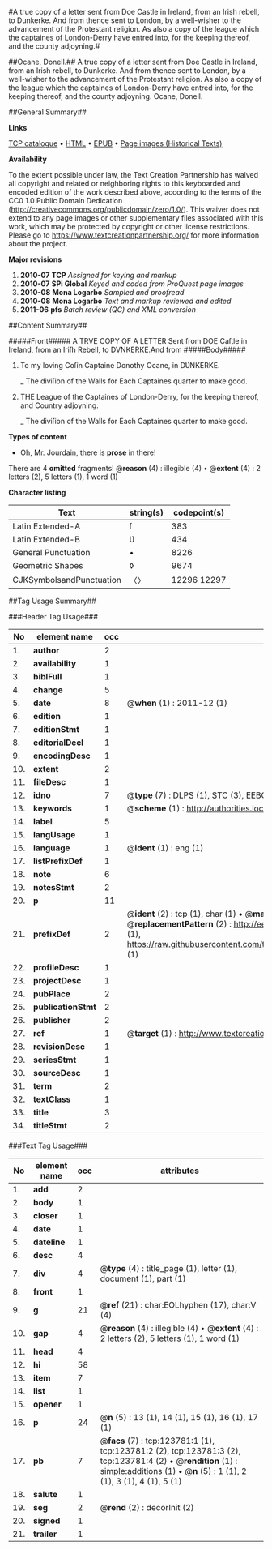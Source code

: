 #A true copy of a letter sent from Doe Castle in Ireland, from an Irish rebell, to Dunkerke. And from thence sent to London, by a well-wisher to the advancement of the Protestant religion. As also a copy of the league which the captaines of London-Derry have entred into, for the keeping thereof, and the county adjoyning.#

##Ocane, Donell.##
A true copy of a letter sent from Doe Castle in Ireland, from an Irish rebell, to Dunkerke. And from thence sent to London, by a well-wisher to the advancement of the Protestant religion. As also a copy of the league which the captaines of London-Derry have entred into, for the keeping thereof, and the county adjoyning.
Ocane, Donell.

##General Summary##

**Links**

[TCP catalogue](http://www.ota.ox.ac.uk/tcp/)  • 
[HTML](http://tei.it.ox.ac.uk/tcp/Texts-HTML/free/A90/A90102.html)  • 
[EPUB](http://tei.it.ox.ac.uk/tcp/Texts-EPUB/free/A90/A90102.epub) • 
[Page images (Historical Texts)](https://historicaltexts.jisc.ac.uk/eebo-99871371e)

**Availability**

To the extent possible under law, the Text Creation Partnership has waived all copyright and related or neighboring rights to this keyboarded and encoded edition of the work described above, according to the terms of the CC0 1.0 Public Domain Dedication (http://creativecommons.org/publicdomain/zero/1.0/). This waiver does not extend to any page images or other supplementary files associated with this work, which may be protected by copyright or other license restrictions. Please go to https://www.textcreationpartnership.org/ for more information about the project.

**Major revisions**

1. __2010-07__ __TCP__ *Assigned for keying and markup*
1. __2010-07__ __SPi Global__ *Keyed and coded from ProQuest page images*
1. __2010-08__ __Mona Logarbo__ *Sampled and proofread*
1. __2010-08__ __Mona Logarbo__ *Text and markup reviewed and edited*
1. __2011-06__ __pfs__ *Batch review (QC) and XML conversion*

##Content Summary##

#####Front#####
A TRVE COPY OF A LETTER Sent from DOE Caſtle in Ireland, from an Iriſh Rebell, to DVNKERKE.And from 
#####Body#####

1. To my loving Coſin Captaine Donothy Ocane, in DƲNKERKE.

    _ The diviſion of the Walls for Each Captaines quarter to make good.

1. THE League of the Captaines of London-Derry, for the keeping thereof, and Country adjoyning.

    _ The diviſion of the Walls for Each Captaines quarter to make good.

**Types of content**

  * Oh, Mr. Jourdain, there is **prose** in there!

There are 4 **omitted** fragments! 
 @__reason__ (4) : illegible (4)  •  @__extent__ (4) : 2 letters (2), 5 letters (1), 1 word (1)

**Character listing**


|Text|string(s)|codepoint(s)|
|---|---|---|
|Latin Extended-A|ſ|383|
|Latin Extended-B|Ʋ|434|
|General Punctuation|•|8226|
|Geometric Shapes|◊|9674|
|CJKSymbolsandPunctuation|〈〉|12296 12297|

##Tag Usage Summary##

###Header Tag Usage###

|No|element name|occ|attributes|
|---|---|---|---|
|1.|__author__|2||
|2.|__availability__|1||
|3.|__biblFull__|1||
|4.|__change__|5||
|5.|__date__|8| @__when__ (1) : 2011-12 (1)|
|6.|__edition__|1||
|7.|__editionStmt__|1||
|8.|__editorialDecl__|1||
|9.|__encodingDesc__|1||
|10.|__extent__|2||
|11.|__fileDesc__|1||
|12.|__idno__|7| @__type__ (7) : DLPS (1), STC (3), EEBO-CITATION (1), PROQUEST (1), VID (1)|
|13.|__keywords__|1| @__scheme__ (1) : http://authorities.loc.gov/ (1)|
|14.|__label__|5||
|15.|__langUsage__|1||
|16.|__language__|1| @__ident__ (1) : eng (1)|
|17.|__listPrefixDef__|1||
|18.|__note__|6||
|19.|__notesStmt__|2||
|20.|__p__|11||
|21.|__prefixDef__|2| @__ident__ (2) : tcp (1), char (1)  •  @__matchPattern__ (2) : ([0-9\-]+):([0-9IVX]+) (1), (.+) (1)  •  @__replacementPattern__ (2) : http://eebo.chadwyck.com/downloadtiff?vid=$1&page=$2 (1), https://raw.githubusercontent.com/textcreationpartnership/Texts/master/tcpchars.xml#$1 (1)|
|22.|__profileDesc__|1||
|23.|__projectDesc__|1||
|24.|__pubPlace__|2||
|25.|__publicationStmt__|2||
|26.|__publisher__|2||
|27.|__ref__|1| @__target__ (1) : http://www.textcreationpartnership.org/docs/. (1)|
|28.|__revisionDesc__|1||
|29.|__seriesStmt__|1||
|30.|__sourceDesc__|1||
|31.|__term__|2||
|32.|__textClass__|1||
|33.|__title__|3||
|34.|__titleStmt__|2||


###Text Tag Usage###

|No|element name|occ|attributes|
|---|---|---|---|
|1.|__add__|2||
|2.|__body__|1||
|3.|__closer__|1||
|4.|__date__|1||
|5.|__dateline__|1||
|6.|__desc__|4||
|7.|__div__|4| @__type__ (4) : title_page (1), letter (1), document (1), part (1)|
|8.|__front__|1||
|9.|__g__|21| @__ref__ (21) : char:EOLhyphen (17), char:V (4)|
|10.|__gap__|4| @__reason__ (4) : illegible (4)  •  @__extent__ (4) : 2 letters (2), 5 letters (1), 1 word (1)|
|11.|__head__|4||
|12.|__hi__|58||
|13.|__item__|7||
|14.|__list__|1||
|15.|__opener__|1||
|16.|__p__|24| @__n__ (5) : 13 (1), 14 (1), 15 (1), 16 (1), 17 (1)|
|17.|__pb__|7| @__facs__ (7) : tcp:123781:1 (1), tcp:123781:2 (2), tcp:123781:3 (2), tcp:123781:4 (2)  •  @__rendition__ (1) : simple:additions (1)  •  @__n__ (5) : 1 (1), 2 (1), 3 (1), 4 (1), 5 (1)|
|18.|__salute__|1||
|19.|__seg__|2| @__rend__ (2) : decorInit (2)|
|20.|__signed__|1||
|21.|__trailer__|1||
